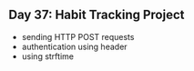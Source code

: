 ## Day 37: Habit Tracking Project

- sending HTTP POST requests
- authentication using header
- using strftime
